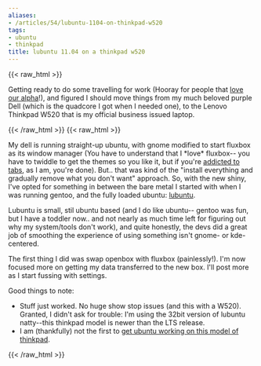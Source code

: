 ```yaml
---
aliases:
- /articles/54/lubuntu-1104-on-thinkpad-w520
tags:
- ubuntu
- thinkpad
title: lubuntu 11.04 on a thinkpad w520
---
```

{{< raw_html >}}
<p>Getting ready to do some travelling for work (Hooray for people that <a href="http://wasdev.net">love our alpha</a>!), and figured I should move things from my much beloved purple Dell (which is the quadcore I got when I needed one), to the Lenovo Thinkpad W520 that is my official business issued laptop.</p>
{{< /raw_html >}}
<!--more-->
{{< raw_html >}}
<p>My dell is running straight-up ubuntu, with gnome modified to start fluxbox as its window manager (You have to understand that I *love* fluxbox-- you have to twiddle to get the themes so you like it, but if you're <a href="http://fluxbox.org/features/">addicted to tabs</a>, as I am, you're done). But.. that was kind of the "install everything and gradually remove what you don't want" approach. So, with the new shiny, I've opted for something in between the bare metal I started with when I was running gentoo, and the fully loaded ubuntu: <a href="https://help.ubuntu.com/community/Lubuntu">lubuntu</a>.</p>

<p>Lubuntu is small, stil ubuntu based (and I do like ubuntu-- gentoo was fun, but I have a toddler now.. and not nearly as much time left for figuring out why my system/tools don't work), and quite honestly, the devs did a great job of smoothing the experience of using something isn't gnome- or kde-centered. </p>

<p>The first thing I did was swap openbox with fluxbox (painlessly!). I'm now focused more on getting my data transferred to the new box. I'll post more as I start fussing with settings.</p>

<p>Good things to note:
<ul><li>Stuff just worked. No huge show stop issues (and this with a W520). Granted, I didn't ask for trouble: I'm using the 32bit version of lubuntu natty--this thinkpad model is newer than the LTS release.</li>
<li>I am (thankfully) not the first to <a href="http://www.thinkwiki.org/wiki/Installing_Ubuntu_11.04_on_a_ThinkPad_W520">get ubuntu working on this model of thinkpad</a>.</li>
</ul>
</p>
{{< /raw_html >}}
